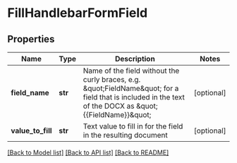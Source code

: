 # FillHandlebarFormField

## Properties
Name | Type | Description | Notes
------------ | ------------- | ------------- | -------------
**field_name** | **str** | Name of the field without the curly braces, e.g. \&quot;FieldName\&quot; for a field that is included in the text of the DOCX as \&quot;{{FieldName}}\&quot; | [optional] 
**value_to_fill** | **str** | Text value to fill in for the field in the resulting document | [optional] 

[[Back to Model list]](../README.md#documentation-for-models) [[Back to API list]](../README.md#documentation-for-api-endpoints) [[Back to README]](../README.md)


